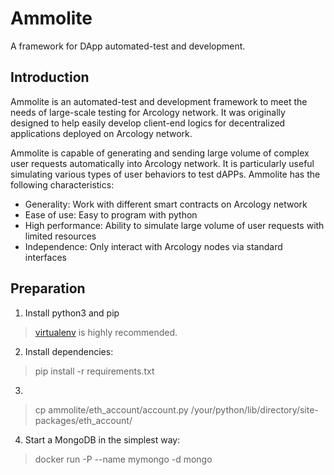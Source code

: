 # Ammolite
A framework for DApp automated-test and development.

## Introduction
Ammolite is an automated-test and development framework to meet the needs of large-scale testing for Arcology network. 
It was originally designed to help easily develop client-end logics for decentralized applications deployed
on Arcology network. 

Ammolite is capable of generating and sending large volume of complex user requests automatically into Arcology network. It is particularly useful simulating various types of user behaviors to test dAPPs. Ammolite has the following characteristics: 

*	Generality: Work with different smart contracts on Arcology network
*	Ease of use: Easy to program with python
*	High performance: Ability to simulate large volume of user requests with limited resources
*	Independence: Only interact with Arcology nodes via standard interfaces  

## Preparation
1. Install python3 and pip
> [virtualenv](https://virtualenv.pypa.io/en/latest/index.html) is highly recommended.
2. Install dependencies:
> pip install -r requirements.txt
3. 
> cp ammolite/eth_account/account.py /your/python/lib/directory/site-packages/eth_account/
4. Start a MongoDB in the simplest way:
> docker run -P --name mymongo -d mongo